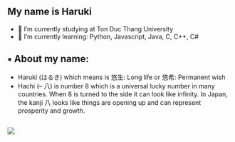 ## My name is Haruki


- 🔭 I’m currently studying at Ton Duc Thang University
- 🌱 I’m currently learning: Python, Javascript, Java, C, C++, C#
## ▪ About my name: 
-    Haruki (はるき) which means is 悠生: Long life or 悠希: Permanent wish
-    Hachi (– 八) is number 8 which is a universal lucky number in many countries. When 8 is turned to the side it can look like infinity. In Japan, the kanji 八 looks like things are opening up and can represent prosperity and growth.
##
<img src="https://github-readme-stats.vercel.app/api?username=HarukiHachi&&show_icons=true&title_color=5131D9&icon_color=EA301A&text_color=03071e&bg_color=9bf6ff">
